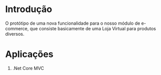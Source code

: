 # Introdução

O protótipo de uma nova funcionalidade para o nosso módulo de e-commerce, que consiste basicamente de uma Loja Virtual para produtos diversos.
 

 # Aplicações 

 1. .Net Core MVC
 
